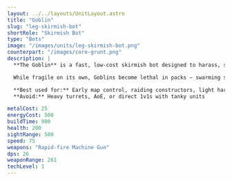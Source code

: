 ```yaml
---
layout: ../../layouts/UnitLayout.astro
title: "Goblin"
slug: "leg-skirmish-bot"
shortRole: "Skirmish Bot"
type: "Bots"
image: "/images/units/leg-skirmish-bot.png"
counterpart: "/images/core-grunt.png"
description: |
  **The Goblin** is a fast, low-cost skirmish bot designed to harass, scout, and chip away at enemy forces. Armed with a rapid-fire machine gun and boasting high mobility, it excels at hit-and-run tactics and early map control.

  While fragile on its own, Goblins become lethal in packs — swarming slow targets, pressuring expansions, or delaying tech paths. Their excellent vision also makes them great at spotting ambushes or guiding artillery.

  **Best used for:** Early map control, raiding constructors, light harassment  
  **Avoid:** Heavy turrets, AoE, or direct 1v1s with tanky units

metalCost: 25
energyCost: 500
buildTime: 900
health: 200
sightRange: 500
speed: 75
weapons: "Rapid-fire Machine Gun"
dps: 26
weaponRange: 261
techLevel: 1
---
```

